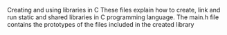 Creating and using libraries in C These files explain how to create, link and run static and shared libraries in C programming language. The main.h file contains the prototypes of the files included in the created library
